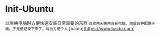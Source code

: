 # Init-Ubuntu
以后换电脑时方便快速安装日常需要的东西
`连续两天换两台新电脑，然后各种配置环境。于是便记录下来了，纯为方便个人`
[baidu][https://www.baidu.com]
